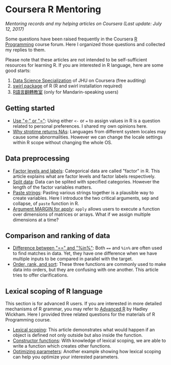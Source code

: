 # Coursera R Mentoring
_Mentoring records and my helping articles on Coursera (Last update: July 12, 2017)_

Some questions have been raised frequently in the Coursera [R Programming](https://www.coursera.org/learn/r-programming) course forum. Here I organized those questions and collected my replies to them.

Please note that these articles are not intended to be self-sufficient resources for learning R. If you are interested in R language, here are some good starts:

1. [Data Science Specialization](https://www.coursera.org/specializations/jhu-data-science) of JHU on Coursera (free auditing)
2. [swirl package](http://swirlstats.com) of R (R and swirl installation required)
3. [R語言翻轉教室](http://datascienceandr.org) (only for Mandarin-speaking users)

## Getting started
* [Use "<-" or "="](use-equal-or-arrow.md): Using either `<-` or `=` to assign values in R is a question related to personal preferences. I shared my own opinions here.
* [Why strptime returns NAs](strptime-returns-NA.md): Languages from different system locales may cause some abnormalities. However we can change the locale settings within R scope without changing the whole OS.

## Data preprocessing
* [Factor levels and labels](factor-levels-and-labels.md): Categorical data are called "factor" in R. This article explains what are factor levels and factor labels respectively.
* [Split data](split-data.md): Data can be splited with specified categories. However the length of the factor variables matters.
* [Paste strings](paste-arguments.md): Pasting various strings together is a plausible way to create variables. Here I introduce the two critical arguments, sep and collapse, of `paste` function in R.
* [Argument MARGIN for apply](apply-margin.md): `apply` allows users to execute a function over dimensions of matrices or arrays. What if we assign multiple dimensions at a time?

## Comparison and ranking of data
* [Difference between "==" and "%in%"](compare-twoequals-with-in.md): Both `==` and `%in%` are often used to find matches in data. Yet, they have one difference when we have multiple inputs to be compared in parallel with the target.
* [Order, rank, and sort](order-rank-sort.md): These three functions are commonly used to make data into orders, but they are confusing with one another. This article tries to offer clarifications.

## Lexical scoping of R language
This section is for advanced R users. If you are interested in more detailed mechanisms of R grammar, you may refer to [Advanced R](http://adv-r.had.co.nz) by Hadley Wickham. Here I provided three related questions for the materials of R Programming course.

* [Lexical scoping](lexical-scoping.md): This article demonstrates what would happen if an object is defined not only outside but also inside the function.
* [Constructor functions](constructor-functions.md): With knowledge of lexical scoping, we are able to write a function which creates other functions.
* [Optimizing parameters](optimizing.md): Another example showing how lexical scoping can help you optimize your interested parameters.
